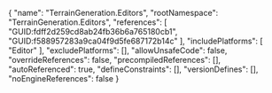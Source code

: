 {
    "name": "TerrainGeneration.Editors",
    "rootNamespace": "TerrainGeneration.Editors",
    "references": [
        "GUID:fdff2d259cd8ab24fb36b6a765180cb1",
        "GUID:f588957283a9ca04f9d5fe687172b14c"
    ],
    "includePlatforms": [
        "Editor"
    ],
    "excludePlatforms": [],
    "allowUnsafeCode": false,
    "overrideReferences": false,
    "precompiledReferences": [],
    "autoReferenced": true,
    "defineConstraints": [],
    "versionDefines": [],
    "noEngineReferences": false
}